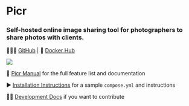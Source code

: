 # Picr

### Self-hosted online image sharing tool for photographers to share photos with clients.

👩🏻‍💻 [GitHub](https://github.com/isaacinsoll/picr) | 🐳 [Docker Hub](https://hub.docker.com/r/isaacinsoll/picr)

![](docs/images/picr-header.png)

📝 [Picr Manual](https://isaacinsoll.github.io/PICR/) for the full feature list and documentation

▶️ [Installation Instructions](https://isaacinsoll.github.io/PICR/install.html) for a sample `compose.yml` and instructions

🧑‍💻 [Development Docs](docs/development/index.md) if you want to contribute
